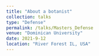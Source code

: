 ```yaml
---
title: "About a botanist"
collection: talks
type: "Defense"
permalink: /talks/Masters_Defense
venue: "Dominican University"
date: 2021-9-12
location: "River Forest IL, USA"
---
```


